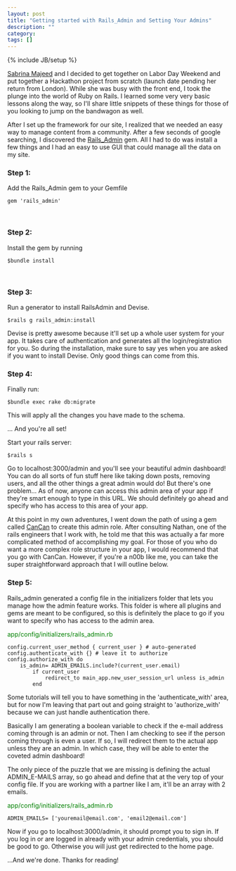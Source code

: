 ```yaml
---
layout: post
title: "Getting started with Rails_Admin and Setting Your Admins"
description: ""
category: 
tags: []
---
```

{% include JB/setup %}

<p><a href="http://www.twitter.com/sabrina">Sabrina Majeed</a> and I decided to get together on Labor Day Weekend and put together a Hackathon project from scratch (launch date pending her return from London). While she was busy with the front end, I took the plunge into the world of Ruby on Rails. I learned some very very basic lessons along the way, so I'll share little snippets of these things for those of you looking to jump on the bandwagon as well. </p>

<p>After I set up the framework for our site, I realized that we needed an easy way to manage content from a community. After a few seconds of google searching, I discovered the <a href="https://github.com/sferik/rails_admin">Rails_Admin</a> gem. All I had to do was install a few things and I had an easy to use GUI that could manage all the data on my site.</p>

<h3>Step 1:</h3>

Add the Rails_Admin gem to your Gemfile 

	gem 'rails_admin'

<br />

<h3>Step 2:</h3>

Install the gem by running
	
	$bundle install

<br />

<h3>Step 3:</h3>

Run a generator to install RailsAdmin and Devise. 

	$rails g rails_admin:install

Devise is pretty awesome because it'll set up a whole user system for your app. It takes care of authentication and generates all the login/registration for you. So during the installation, make sure to say yes when you are asked if you want to install Devise. Only good things can come from this.

<h3>Step 4:</h3>

Finally run:

	$bundle exec rake db:migrate

This will apply all the changes you have made to the schema. 

... And you're all set! 

Start your rails server:

	$rails s

Go to localhost:3000/admin and you'll see your beautiful admin dashboard! You can do all sorts of fun stuff here like taking down posts, removing users, and all the other things a great admin would do! But there's one problem... As of now, anyone can access this admin area of your app if they're smart enough to type in this URL. We should definitely go ahead and specify who has access to this area of your app. 

At this point in my own adventures, I went down the path of using a gem called <a href="https://github.com/ryanb/cancan">CanCan</a> to create this admin role. After consulting Nathan, one of the rails engineers that I work with, he told me that this was actually a far more complicated method of accomplishing my goal. For those of you who do want a more complex role structure in your app, I would recommend that you go with CanCan. However, if you're a n00b like me, you can take the super straightforward approach that I will outline below.

<h3>Step 5:</h3>

Rails_admin generated a config file in the initializers folder that lets you manage how the admin feature works. This folder is where all plugins and gems are meant to be configured, so this is definitely the place to go if you want to specify who has access to the admin area. 

<font color="green">app/config/initializers/rails_admin.rb</font>

	config.current_user_method { current_user } # auto-generated
    config.authenticate_with {} # leave it to authorize
    config.authorize_with do
    	is_admin= ADMIN_EMAILS.include?(current_user.email) 
    		if current_user
    			redirect_to main_app.new_user_session_url unless is_admin 
  			end

Some tutorials will tell you to have something in the 'authenticate_with' area, but for now I'm leaving that part out and going straight to 'authorize_with' because we can just handle authentication there. 

Basically I am generating a boolean variable to check if the e-mail address coming through is an admin or not. Then I am checking to see if the person coming through is even a user. If so, I will redirect them to the actual app unless they are an admin. In which case, they will be able to enter the coveted admin dashboard! 

The only piece of the puzzle that we are missing is defining the actual ADMIN_E-MAILS array, so go ahead and define that at the very top of your config file. If you are working with a partner like I am, it'll be an array with 2 emails.

<font color="green">app/config/initializers/rails_admin.rb</font>

	ADMIN_EMAILS= ['youremail@email.com', 'email2@email.com']

Now if you go to localhost:3000/admin, it should prompt you to sign in. If you log in or are logged in already with your admin credentials, you should be good to go.  Otherwise you will just get redirected to the home page. 

...And we're done. Thanks for reading!



